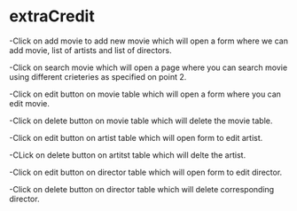 # extraCredit
-Click on add movie to add new movie which will open a form where we can add movie, 
list of artists and list of directors.

-Click on search movie which will open a page where you can search movie using different crieteries 
as specified on point 2.

-Click on edit button on movie table which will open a form where you can edit movie.

-Click on delete button on movie table which will delete the movie table.

-Click on edit button on artist table which will open form to edit artist.

-CLick on delete button on artitst table which will delte the artist.

-Click on edit button on director table which will open form to edit director.

-Click on delete button on director table which will delete corresponding director.
